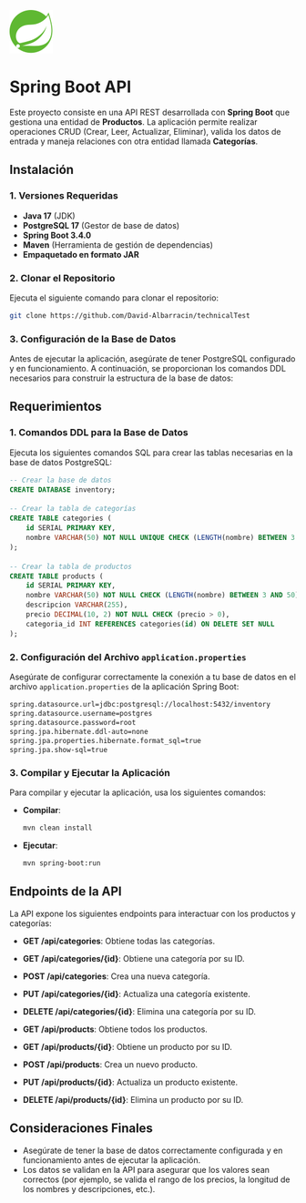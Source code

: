 ![](https://raw.githubusercontent.com/David-Albarracin/README_MATERIALS/main/spring.png)

# Spring Boot API

Este proyecto consiste en una API REST desarrollada con **Spring Boot** que gestiona una entidad de **Productos**. La aplicación permite realizar operaciones CRUD (Crear, Leer, Actualizar, Eliminar), valida los datos de entrada y maneja relaciones con otra entidad llamada **Categorías**.

## Instalación

### 1. **Versiones Requeridas**

- **Java 17** (JDK)
- **PostgreSQL 17** (Gestor de base de datos)
- **Spring Boot 3.4.0**
- **Maven** (Herramienta de gestión de dependencias)
- **Empaquetado en formato JAR**

### 2. **Clonar el Repositorio**

Ejecuta el siguiente comando para clonar el repositorio:

```bash
git clone https://github.com/David-Albarracin/technicalTest
```

### 3. **Configuración de la Base de Datos**

Antes de ejecutar la aplicación, asegúrate de tener PostgreSQL configurado y en funcionamiento. A continuación, se proporcionan los comandos DDL necesarios para construir la estructura de la base de datos:

## Requerimientos

### 1. **Comandos DDL para la Base de Datos**

Ejecuta los siguientes comandos SQL para crear las tablas necesarias en la base de datos PostgreSQL:

```sql
-- Crear la base de datos
CREATE DATABASE inventory;

-- Crear la tabla de categorías
CREATE TABLE categories (
    id SERIAL PRIMARY KEY,
    nombre VARCHAR(50) NOT NULL UNIQUE CHECK (LENGTH(nombre) BETWEEN 3 AND 50)
);

-- Crear la tabla de productos
CREATE TABLE products (
    id SERIAL PRIMARY KEY,
    nombre VARCHAR(50) NOT NULL CHECK (LENGTH(nombre) BETWEEN 3 AND 50), 
    descripcion VARCHAR(255),
    precio DECIMAL(10, 2) NOT NULL CHECK (precio > 0),
    categoria_id INT REFERENCES categories(id) ON DELETE SET NULL
);
```

### 2. **Configuración del Archivo `application.properties`**

Asegúrate de configurar correctamente la conexión a tu base de datos en el archivo `application.properties` de la aplicación Spring Boot:

```properties
spring.datasource.url=jdbc:postgresql://localhost:5432/inventory
spring.datasource.username=postgres
spring.datasource.password=root
spring.jpa.hibernate.ddl-auto=none
spring.jpa.properties.hibernate.format_sql=true
spring.jpa.show-sql=true
```

### 3. **Compilar y Ejecutar la Aplicación**

Para compilar y ejecutar la aplicación, usa los siguientes comandos:

- **Compilar**:  
  ```bash
  mvn clean install
  ```

- **Ejecutar**:  
  ```bash
  mvn spring-boot:run
  ```

## Endpoints de la API

La API expone los siguientes endpoints para interactuar con los productos y categorías:

- **GET /api/categories**: Obtiene todas las categorías.
- **GET /api/categories/{id}**: Obtiene una categoría por su ID.
- **POST /api/categories**: Crea una nueva categoría.
- **PUT /api/categories/{id}**: Actualiza una categoría existente.
- **DELETE /api/categories/{id}**: Elimina una categoría por su ID.

- **GET /api/products**: Obtiene todos los productos.
- **GET /api/products/{id}**: Obtiene un producto por su ID.
- **POST /api/products**: Crea un nuevo producto.
- **PUT /api/products/{id}**: Actualiza un producto existente.
- **DELETE /api/products/{id}**: Elimina un producto por su ID.

## Consideraciones Finales

- Asegúrate de tener la base de datos correctamente configurada y en funcionamiento antes de ejecutar la aplicación.
- Los datos se validan en la API para asegurar que los valores sean correctos (por ejemplo, se valida el rango de los precios, la longitud de los nombres y descripciones, etc.).

